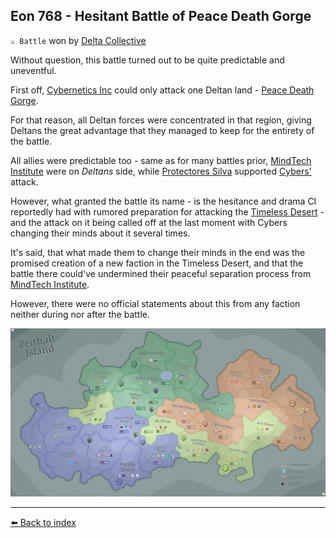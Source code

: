 ## Eon 768 - Hesitant Battle of Peace Death Gorge

`⚔️ Battle` won by [Delta Collective](../refs/delta_collective.md)

Without question, this battle turned out to be quite predictable and uneventful.

First off, [Cybernetics Inc](../refs/cybernetics_inc.md) could only attack one Deltan land - [Peace Death Gorge](../refs/peace_death_gorge.md).

For that reason, all Deltan forces were concentrated in that region, giving Deltans the great advantage that they managed to keep for the entirety of the battle.

All allies were predictable too - same as for many battles prior, [MindTech Institute](../refs/mindtech_institute.md) were on _Deltans_ side, while [Protectores Silva](../refs/protectores_silva.md) supported [Cybers'](../refs/cybers.md) attack. 

However, what granted the battle its name - is the hesitance and drama CI reportedly had with rumored preparation for attacking the [Timeless Desert](../refs/timeless_desert.md) - and the attack on it being called off at the last moment with Cybers changing their minds about it several times.

It's said, that what made them to change their minds in the end was the promised creation of a new faction in the Timeless Desert, and that the battle there could've undermined their peaceful separation process from [MindTech Institute](../refs/mindtech_institute.md).

However, there were no official statements about this from any faction neither during nor after the battle.

![Battle Map](../../timeline/map/eon0768.png)



----------
[⬅️ Back to index](../timeline/index.md)